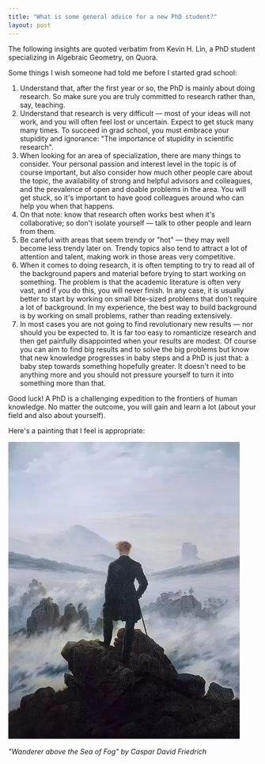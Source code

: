```yaml
---
title: "What is some general advice for a new PhD student?"
layout: post
---
```


The following insights are quoted verbatim from Kevin H. Lin, a PhD student specializing in Algebraic Geometry, on Quora.

Some things I wish someone had told me before I started grad school:

1. Understand that, after the first year or so, the PhD is mainly about doing research. So make sure you are truly committed to research rather than, say, teaching.
2. Understand that research is very difficult — most of your ideas will not work, and you will often feel lost or uncertain. Expect to get stuck many many times. To succeed in grad school, you must embrace your stupidity and ignorance: "The importance of stupidity in scientific research".
3. When looking for an area of specialization, there are many things to consider. Your personal passion and interest level in the topic is of course important, but also consider how much other people care about the topic, the availability of strong and helpful advisors and colleagues, and the prevalence of open and doable problems in the area. You will get stuck, so it's important to have good colleagues around who can help you when that happens.
4. On that note: know that research often works best when it's collaborative; so don't isolate yourself — talk to other people and learn from them.
5. Be careful with areas that seem trendy or "hot" — they may well become less trendy later on. Trendy topics also tend to attract a lot of attention and talent, making work in those areas very competitive.
6. When it comes to doing research, it is often tempting to try to read all of the background papers and material before trying to start working on something. The problem is that the academic literature is often very vast, and if you do this, you will never finish. In any case, it is usually better to start by working on small bite-sized problems that don't require a lot of background. In my experience, the best way to build background is by working on small problems, rather than reading extensively.
7. In most cases you are not going to find revolutionary new results — nor should you be expected to. It is far too easy to romanticize research and then get painfully disappointed when your results are modest. Of course you can aim to find big results and to solve the big problems but know that new knowledge progresses in baby steps and a PhD is just that: a baby step towards something hopefully greater. It doesn't need to be anything more and you should not pressure yourself to turn it into something more than that.

Good luck! A PhD is a challenging expedition to the frontiers of human knowledge. No matter the outcome, you will gain and learn a lot (about your field and also about yourself).

Here's a painting that I feel is appropriate:

![image alt](https://github.com/tiendoanmath/tiendoanmath.github.io/blob/master/Wanderer%20above%20the%20Sea%20of%20Fog.jpg?raw=true)

*"Wanderer above the Sea of Fog" by Caspar David Friedrich*
